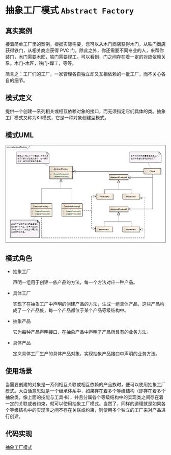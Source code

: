 抽象工厂模式 ```Abstract Factory``` 
==================================================


## 真实案例

接着简单工厂里的案例。根据实际需要，您可以从木门商店获得木门，从铁门商店获得铁门，从相关商店获得 PVC 门。除此之外，你还需要不同专业的人，来帮你装门，木门需要木匠，铁门需要焊工。可以看到，门之间存在着一定的对应依赖关系。木门-木匠，铁门-焊工，等等。

简言之：工厂们的工厂，一家管理各自独立却又互相依赖的一批工厂，而不关心各自的细节。


## 模式定义

提供一个创建一系列相关或相互依赖对象的接口，而无须指定它们具体的类。抽象工厂模式又称为Kit模式，它是一种对象创建型模式。


## 模式UML

![抽象工厂模式](../img/design_patterns/AbstractFactory.png)


## 模式角色

- 抽象工厂

    声明一组用于创建一族产品的方法，每一个方法对应一种产品。

- 具体工厂

    实现了在抽象工厂中声明的创建产品的方法，生成一组具体产品，这些产品构成了一个产品族，每一个产品都位于某个产品等级结构中。

- 抽象产品

    它为每种产品声明接口，在抽象产品中声明了产品所具有的业务方法。

- 具体产品

    定义具体工厂生产的具体产品对象，实现抽象产品接口中声明的业务方法。


## 使用场景

当需要创建的对象是一系列相互关联或相互依赖的产品族时，便可以使用抽象工厂模式。大白话意思就是一个继承体系中，如果存在着多个等级结构（即存在着多个抽象类，像上面的技能与工具书），并且分属各个等级结构中的实现类之间存在着一定的关联或者约束，就可以使用抽象工厂模式。当然了，同样的道理就是如果各个等级结构中的实现类之间不存在关联或约束，则使用多个独立的工厂来对产品进行创建。


## 代码实现

[抽象工厂模式](../../project/lib/src/main/java/com/dodo/patterns/creational/factory/abstractfactory/)